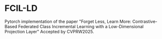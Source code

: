 # FCIL-LD
Pytorch implementation of the paper "Forget Less, Learn More: Contrastive-Based Federated Class Incremental Learning with a Low-Dimensional Projection Layer" Accepted by CVPRW2025.
